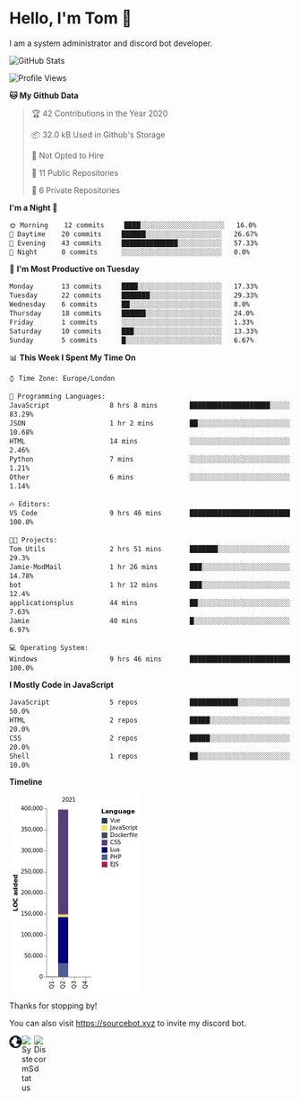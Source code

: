 # Hello, I'm Tom 👋

I am a system administrator and discord bot developer.


![GitHub Stats][stats]

<!--START_SECTION:waka-->
![Profile Views](http://img.shields.io/badge/Profile%20Views-1-blue)

**🐱 My Github Data** 

> 🏆 42 Contributions in the Year 2020
 > 
> 📦 32.0 kB Used in Github's Storage 
 > 
> 🚫 Not Opted to Hire
 > 
> 📜 11 Public Repositories
 > 
> 🔑 6 Private Repositories 

**I'm a Night 🦉** 

```text
🌞 Morning    12 commits     ████░░░░░░░░░░░░░░░░░░░░░   16.0% 
🌆 Daytime    20 commits     ██████░░░░░░░░░░░░░░░░░░░   26.67% 
🌃 Evening    43 commits     ██████████████░░░░░░░░░░░   57.33% 
🌙 Night      0 commits      ░░░░░░░░░░░░░░░░░░░░░░░░░   0.0%

```
📅 **I'm Most Productive on Tuesday** 

```text
Monday       13 commits     ████░░░░░░░░░░░░░░░░░░░░░   17.33% 
Tuesday      22 commits     ███████░░░░░░░░░░░░░░░░░░   29.33% 
Wednesday    6 commits      ██░░░░░░░░░░░░░░░░░░░░░░░   8.0% 
Thursday     18 commits     ██████░░░░░░░░░░░░░░░░░░░   24.0% 
Friday       1 commits      ░░░░░░░░░░░░░░░░░░░░░░░░░   1.33% 
Saturday     10 commits     ███░░░░░░░░░░░░░░░░░░░░░░   13.33% 
Sunday       5 commits      █░░░░░░░░░░░░░░░░░░░░░░░░   6.67%

```


📊 **This Week I Spent My Time On** 

```text
⌚︎ Time Zone: Europe/London

💬 Programming Languages: 
JavaScript               8 hrs 8 mins        ████████████████████░░░░░   83.29% 
JSON                     1 hr 2 mins         ██░░░░░░░░░░░░░░░░░░░░░░░   10.68% 
HTML                     14 mins             ░░░░░░░░░░░░░░░░░░░░░░░░░   2.46% 
Python                   7 mins              ░░░░░░░░░░░░░░░░░░░░░░░░░   1.21% 
Other                    6 mins              ░░░░░░░░░░░░░░░░░░░░░░░░░   1.14%

🔥 Editors: 
VS Code                  9 hrs 46 mins       █████████████████████████   100.0%

🐱‍💻 Projects: 
Tom Utils                2 hrs 51 mins       ███████░░░░░░░░░░░░░░░░░░   29.3% 
Jamie-ModMail            1 hr 26 mins        ███░░░░░░░░░░░░░░░░░░░░░░   14.78% 
bot                      1 hr 12 mins        ███░░░░░░░░░░░░░░░░░░░░░░   12.4% 
applicationsplus         44 mins             ██░░░░░░░░░░░░░░░░░░░░░░░   7.63% 
Jamie                    40 mins             █░░░░░░░░░░░░░░░░░░░░░░░░   6.97%

💻 Operating System: 
Windows                  9 hrs 46 mins       █████████████████████████   100.0%

```

**I Mostly Code in JavaScript** 

```text
JavaScript               5 repos             ████████████░░░░░░░░░░░░░   50.0% 
HTML                     2 repos             █████░░░░░░░░░░░░░░░░░░░░   20.0% 
CSS                      2 repos             █████░░░░░░░░░░░░░░░░░░░░   20.0% 
Shell                    1 repos             ██░░░░░░░░░░░░░░░░░░░░░░░   10.0%

```


**Timeline**

![Chart not found](https://github.com/TomSmith-Developer/TomSmith-Developer/blob/master/charts/bar_graph.png) 


<!--END_SECTION:waka-->

Thanks for stopping by!

You can also visit https://sourcebot.xyz to invite my discord bot.

[<img align="left" alt="tomdeveloper.xyz" width="22px" src="https://raw.githubusercontent.com/iconic/open-iconic/master/svg/globe.svg" />][website]
[<img align="left" alt="SystemStatus" width="22px" src="https://cdn.jsdelivr.net/npm/simple-icons@v3/icons/serverfault.svg" />][server-status]
[<img align="left" alt="Discord" width="22px" src="https://cdn.jsdelivr.net/npm/simple-icons@v3/icons/discord.svg" />][discord]

[website]: https://tomdeveloper.xyz
[server-status]: https://status.tomdeveloper.systems
[discord]: https://discord.com/invite/6nW5SKr
[stats]: https://github-readme-stats.vercel.app/api?username=TomSmith-Developer&show_icons=true&count_private=true&hide_title=true&hide_rank=true

